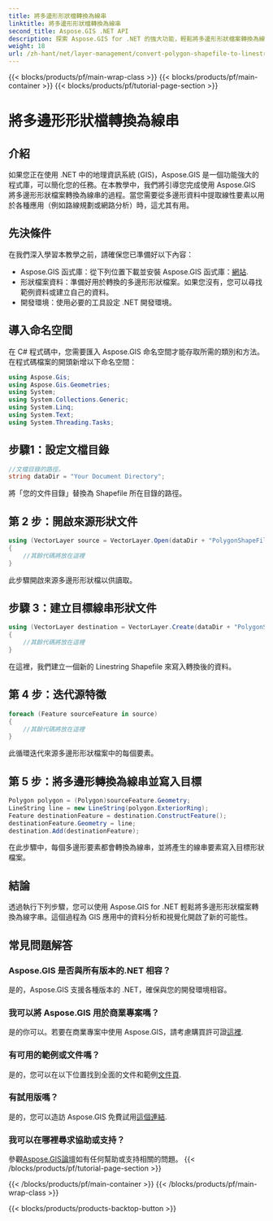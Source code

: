 ```yaml
---
title: 將多邊形形狀檔轉換為線串
linktitle: 將多邊形形狀檔轉換為線串
second_title: Aspose.GIS .NET API
description: 探索 Aspose.GIS for .NET 的強大功能，輕鬆將多邊形形狀檔案轉換為線字串。今天就促進您的 GIS 開發！
weight: 18
url: /zh-hant/net/layer-management/convert-polygon-shapefile-to-linestring/
---
```


{{< blocks/products/pf/main-wrap-class >}}
{{< blocks/products/pf/main-container >}}
{{< blocks/products/pf/tutorial-page-section >}}

# 將多邊形形狀檔轉換為線串

## 介紹
如果您正在使用 .NET 中的地理資訊系統 (GIS)，Aspose.GIS 是一個功能強大的程式庫，可以簡化您的任務。在本教學中，我們將引導您完成使用 Aspose.GIS 將多邊形形狀檔案轉換為線串的過程。當您需要從多邊形資料中提取線性要素以用於各種應用（例如路線規劃或網路分析）時，這尤其有用。
## 先決條件
在我們深入學習本教學之前，請確保您已準備好以下內容：
-  Aspose.GIS 函式庫：從下列位置下載並安裝 Aspose.GIS 函式庫：[網站](https://releases.aspose.com/gis/net/).
- 形狀檔案資料：準備好用於轉換的多邊形形狀檔案。如果您沒有，您可以尋找範例資料或建立自己的資料。
- 開發環境：使用必要的工具設定 .NET 開發環境。
## 導入命名空間
在 C# 程式碼中，您需要匯入 Aspose.GIS 命名空間才能存取所需的類別和方法。在程式碼檔案的開頭新增以下命名空間：
```csharp
using Aspose.Gis;
using Aspose.Gis.Geometries;
using System;
using System.Collections.Generic;
using System.Linq;
using System.Text;
using System.Threading.Tasks;
```
## 步驟1：設定文檔目錄
```csharp
//文檔目錄的路徑。
string dataDir = "Your Document Directory";
```
將「您的文件目錄」替換為 Shapefile 所在目錄的路徑。
## 第 2 步：開啟來源形狀文件
```csharp
using (VectorLayer source = VectorLayer.Open(dataDir + "PolygonShapeFile.shp", Drivers.Shapefile))
{
    //其餘代碼將放在這裡
}
```
此步驟開啟來源多邊形形狀檔以供讀取。
## 步驟 3：建立目標線串形狀文件
```csharp
using (VectorLayer destination = VectorLayer.Create(dataDir + "PolygonShapeFileToLineShapeFile_out.shp", Drivers.Shapefile))
{
    //其餘代碼將放在這裡
}
```
在這裡，我們建立一個新的 Linestring Shapefile 來寫入轉換後的資料。
## 第 4 步：迭代源特徵
```csharp
foreach (Feature sourceFeature in source)
{
    //其餘代碼將放在這裡
}
```
此循環迭代來源多邊形形狀檔案中的每個要素。
## 第 5 步：將多邊形轉換為線串並寫入目標
```csharp
Polygon polygon = (Polygon)sourceFeature.Geometry;
LineString line = new LineString(polygon.ExteriorRing);
Feature destinationFeature = destination.ConstructFeature();
destinationFeature.Geometry = line;
destination.Add(destinationFeature);
```
在此步驟中，每個多邊形要素都會轉換為線串，並將產生的線串要素寫入目標形狀檔案。
## 結論
透過執行下列步驟，您可以使用 Aspose.GIS for .NET 輕鬆將多邊形形狀檔案轉換為線字串。這個過程為 GIS 應用中的資料分析和視覺化開啟了新的可能性。

## 常見問題解答
### Aspose.GIS 是否與所有版本的.NET 相容？
是的，Aspose.GIS 支援各種版本的 .NET，確保與您的開發環境相容。
### 我可以將 Aspose.GIS 用於商業專案嗎？
是的你可以。若要在商業專案中使用 Aspose.GIS，請考慮購買許可證[這裡](https://purchase.aspose.com/buy).
### 有可用的範例或文件嗎？
是的，您可以在以下位置找到全面的文件和範例[文件頁](https://reference.aspose.com/gis/net/).
### 有試用版嗎？
是的，您可以造訪 Aspose.GIS 免費試用[這個連結](https://releases.aspose.com/).
### 我可以在哪裡尋求協助或支持？
參觀[Aspose.GIS論壇](https://forum.aspose.com/c/gis/33)如有任何幫助或支持相關的問題。
{{< /blocks/products/pf/tutorial-page-section >}}

{{< /blocks/products/pf/main-container >}}
{{< /blocks/products/pf/main-wrap-class >}}

{{< blocks/products/products-backtop-button >}}
